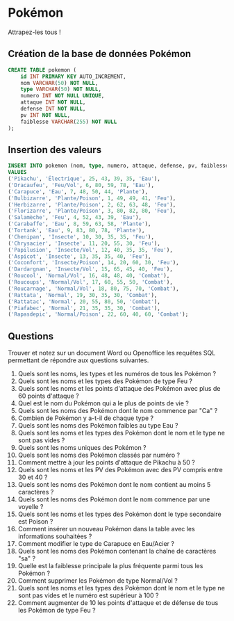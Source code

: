 # Pokémon
Attrapez-les tous ! 

## Création de la base de données Pokémon

```sql
CREATE TABLE pokemon (
    id INT PRIMARY KEY AUTO_INCREMENT,
    nom VARCHAR(50) NOT NULL,
    type VARCHAR(50) NOT NULL,
    numero INT NOT NULL UNIQUE,
    attaque INT NOT NULL,
    defense INT NOT NULL,
    pv INT NOT NULL,
    faiblesse VARCHAR(255) NOT NULL
);
```

## Insertion des valeurs

```sql
INSERT INTO pokemon (nom, type, numero, attaque, defense, pv, faiblesse)
VALUES
('Pikachu', 'Électrique', 25, 43, 39, 35, 'Eau'),
('Dracaufeu', 'Feu/Vol', 6, 80, 59, 78, 'Eau'),
('Carapuce', 'Eau', 7, 48, 50, 44, 'Plante'),
('Bulbizarre', 'Plante/Poison', 1, 49, 49, 41, 'Feu'),
('Herbizarre', 'Plante/Poison', 2, 62, 63, 48, 'Feu'),
('Florizarre', 'Plante/Poison', 3, 80, 82, 80, 'Feu'),
('Salamèche', 'Feu', 4, 52, 43, 39, 'Eau'),
('Carabaffe', 'Eau', 8, 59, 63, 58, 'Plante'),
('Tortank', 'Eau', 9, 83, 80, 78, 'Plante'),
('Chenipan', 'Insecte', 10, 30, 35, 35, 'Feu'),
('Chrysacier', 'Insecte', 11, 20, 55, 30, 'Feu'),
('Papilusion', 'Insecte/Vol', 12, 40, 35, 35, 'Feu'),
('Aspicot', 'Insecte', 13, 35, 35, 40, 'Feu'),
('Coconfort', 'Insecte/Poison', 14, 20, 60, 30, 'Feu'),
('Dardargnan', 'Insecte/Vol', 15, 65, 45, 40, 'Feu'),
('Roucool', 'Normal/Vol', 16, 48, 48, 40, 'Combat'),
('Roucoups', 'Normal/Vol', 17, 60, 55, 50, 'Combat'),
('Roucarnage', 'Normal/Vol', 18, 80, 75, 70, 'Combat'),
('Rattata', 'Normal', 19, 30, 35, 30, 'Combat'),
('Rattatac', 'Normal', 20, 55, 80, 50, 'Combat'),
('Piafabec', 'Normal', 21, 35, 35, 30, 'Combat'),
('Rapasdepic', 'Normal/Poison', 22, 60, 40, 60, 'Combat');
```

## Questions

Trouver et notez sur un document Word ou Openoffice les requêtes SQL permettant de répondre aux questions suivantes.


1. Quels sont les noms, les types et les numéros de tous les Pokémon ?
2. Quels sont les noms et les types des Pokémon de type Feu ?
3. Quels sont les noms et les points d'attaque des Pokémon avec plus de 60 points d'attaque ?
4. Quel est le nom du Pokémon qui a le plus de points de vie ?
5. Quels sont les noms des Pokémon dont le nom commence par "Ca" ?
6. Combien de Pokémon y a-t-il de chaque type ?
7. Quels sont les noms des Pokémon faibles au type Eau ?
8. Quels sont les noms et les types des Pokémon dont le nom et le type ne sont pas vides ?
9. Quels sont les noms uniques des Pokémon ?
10. Quels sont les noms des Pokémon classés par numéro ?
11. Comment mettre à jour les points d'attaque de Pikachu à 50 ?
12. Quels sont les noms et les PV des Pokémon avec des PV compris entre 30 et 40 ?
13. Quels sont les noms des Pokémon dont le nom contient au moins 5 caractères ?
14. Quels sont les noms des Pokémon dont le nom commence par une voyelle ?
15. Quels sont les noms et les types des Pokémon dont le type secondaire est Poison ?
16. Comment insérer un nouveau Pokémon dans la table avec les informations souhaitées ?
17. Comment modifier le type de Carapuce en Eau/Acier ?
18. Quels sont les noms des Pokémon contenant la chaîne de caractères "sa" ?
19. Quelle est la faiblesse principale la plus fréquente parmi tous les Pokémon ?
20. Comment supprimer les Pokémon de type Normal/Vol ?
21. Quels sont les noms et les types des Pokémon dont le nom et le type ne sont pas vides et le numéro est supérieur à 100 ?
22. Comment augmenter de 10 les points d'attaque et de défense de tous les Pokémon de type Feu ?

